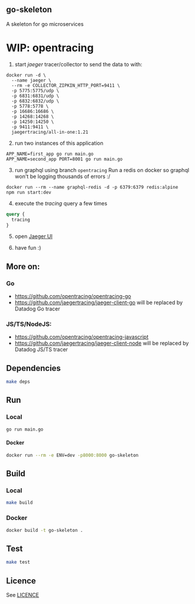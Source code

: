 go-skeleton
-----------
A skeleton for go microservices

# WIP: opentracing

 1. start _jaeger_ tracer/collector to send the data to with:
````shell
docker run -d \
  --name jaeger \
  --rm -e COLLECTOR_ZIPKIN_HTTP_PORT=9411 \
  -p 5775:5775/udp \
  -p 6831:6831/udp \
  -p 6832:6832/udp \
  -p 5778:5778 \
  -p 16686:16686 \
  -p 14268:14268 \
  -p 14250:14250 \
  -p 9411:9411 \
  jaegertracing/all-in-one:1.21
````
 2. run two instances of this application

```shell
APP_NAME=first_app go run main.go
APP_NAME=second_app PORT=8001 go run main.go
```

 3. run graphql using branch `opentracing`
Run a redis on docker so graphql won't be logging thousands of errors :/ 
```shell
docker run --rm --name graphql-redis -d -p 6379:6379 redis:alpine
npm run start:dev
```

 4. execute the _tracing_ query a few times
```graphql
query {
  tracing
}
```

 5. open [Jaeger UI](http://localhost:16686/search)

 6. have fun :)

## More on:
### Go
- https://github.com/opentracing/opentracing-go
- https://github.com/jaegertracing/jaeger-client-go will be replaced by Datadog Go tracer

### JS/TS/NodeJS:
- https://github.com/opentracing/opentracing-javascript
- https://github.com/jaegertracing/jaeger-client-node will be replaced by Datadog JS/TS tracer

## Dependencies

```bash
make deps
```

## Run

### Local
```bash
go run main.go
```

#### Docker
```bash
docker run --rm -e ENV=dev -p8000:8000 go-skeleton
```

## Build

### Local
```bash
make build
```

### Docker

```bash
docker build -t go-skeleton .
```

## Test

```bash
make test
```
 
## Licence
See [LICENCE](LICENSE)
